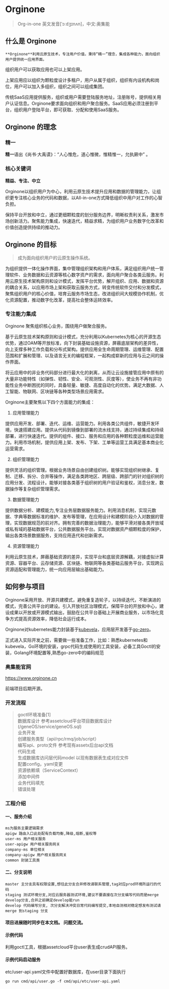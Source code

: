 # Orginone 

> Org-in-one 英文发音[ˈɔːdʒɪnʌn]，中文:奥集能

## 什么是 Orginone
  
    **Orginone**利用云原生技术，专注用户价值，秉持“精一”理念，集成各种能力，面向组织用户提供统一应用界面。 

组织用户可以获取应用也可以上架应用。

上架应用应以组织为颗粒度设计多租户，用户从属于组织，组织有内设机构和岗位，用户可以加入多组织，组织之间可以组成集团。

传统SaaS应用提供服务，组织或用户需要登陆服务地址，注册账号，提供相关用户认证信息。Orginone要求面向组织和用户聚合服务。SaaS应用必须注册到平台，组织用户登陆平台，即可获取、分配和使用SaaS服务。

## Orginone 的理念
  
### 精一

**精一**语出《尚书·大禹谟》：“人心惟危，道心惟微，惟精惟一，允执厥中” 。

### 核心关键词

**精益、专注、中立**

Orginone以组织用户为中心，利用云原生技术提升应用和数据的管理能力，让组织更专注核心业务的代码和数据，以All-in-one方式降低组织中用户对工作的心智负担。

保持平台开放和中立，通过更细颗粒度的划分服务边界，明晰权责利关系，激发市场创新活力。聚焦能力集成，快速迭代，精益求精，为组织用户业务数字化改革和价值创造提供持续的推动力。

## Orginone 的目标

> 成为面向组织用户的云原生操作系统。

为组织提供一体化操作界面，集中管理组织架构和用户体系，满足组织用户统一管理软件、业务数据和云资源等核心数字资产的需求，面向用户聚合各类云服务。利用云原生技术架构原则和设计模式，发挥平台优势，解开组织、应用、数据和资源的耦合关系，以应用市场上架和获取云服务方式，转变传统软件交付和分发模式，聚焦组织用户的核心价值，培育云服务市场生态，改进组织间大规模协作机制，优化资源配置，推动数字化改革，提高社会整体运转效率。


### 专注能力集成

Orginone 聚焦组织核心业务，围绕用户做聚合服务。

基于云原生技术架构原则和设计模式，充分利用以Kubernetes为核心的开源生态优势，通过OAM等开放标准，向下封装基础设施资源，屏蔽底层架构的差异性，向上支撑多种工作负载和分布式架构。提供应用全生命周期管理、运维管理、配置范围和扩展和管理、以及语言无关的编程框架，一起构成崭新的应用与云之间的操作界面。

将云应用中的非业务代码部分进行最大化的剥离，从而让云设施接管应用中原有的大量非功能特性（如弹性、韧性、安全、可观测性、灰度等），使业务不再有非功能性业务中断困扰的同时，具备轻量、敏捷、高度自动化的优势。满足大数据、人工智能、物联网、区块链等各种类型场景应用需求。

Orginone主要聚焦以下四个方面能力的集成：

1. 应用管理能力    

提供应用开发、部署、迭代、运维、运营能力。利用各类公共组件，敏捷开发环境，快速搭建应用。提供从代码到镜像到部署的流水线支持，通过持续集成和持续部署，进行快速迭代。提供的组件、接口、服务和应用的各种颗粒度运维和运营能力。利用市场机制，提供应用上架、发布、下架、工单等运营工具满足基本商业化运营需求。

2. 组织管理能力
   
提供灵活的组织管理。根据业务场景自由创建组织树。能够实现组织树继承、复制、迁移、拆分、合并等操作，满足各类跨地区、跨层级、跨部门的针对组织树的应用分发、流程设计。能够对接各类基于组织树的用户验证和鉴权，消息分发，数据操作等复杂组织管理需求。

3. 数据管理能力   

提供数据分析、建模能力,专注业务层数据服务能力。利用消息机制，实现元数据、字典等数据标准的维护、发布等管理，在应用设计和建模阶段介入对数据的管理，实现数据规范的前对齐。拥有完善的数据治理能力，能够平滑对接各类开放域或私有域的基础数据平台，公共数据服务平台。实现对数据资产细颗粒度的保护，输出各类场景数据服务，支持应用迭代和创新需求。

4. 资源管理能力
   
利用云原生技术，屏蔽基础资源的差异，实现平台和底层资源解藕，对接虚拟计算资源、容器平台、云存储资源、区块链、物联网等各类基础云服务平台，实现跨云资源适配和管理能力，统一向应用层输出基础能力。


## 如何参与项目

Orginone采用开放、开源共建模式，避免重复造轮子，以持续迭代，不断演进的模式，完善公共平台的建设。引入开放社区治理模式，保障平台的开放和中心，建设成果以开放或开源模式输出，鼓励在公共平台基础上开展商业服务，以市场化竞争方式提高资源效率，降低社会运行成本。

Orginone对kubernetes能力封装基于[kubevela](https://github.com/oam-dev/kubevela)，应用层开发基于[go-zero](https://github.com/tal-tech/go-zero)。

正式进入实际开发之前，需要做一些准备工作，比如：熟悉kubernetes和kubevela，Go环境的安装，grpc代码生成使用的工具安装，必备工具Goctl的安装，Golang环境配置等,熟悉go-zero中的编码规范

### 奥集能官网

https://www.orginone.cn

前端项目后期开源。

### 开发流程

> goctl环境准备[1]    
> 数据库设计 参考assetcloud平台项目数据库设计 (/geneOS/service/geneOS.sql)   
> 业务开发   
> 创建服务类型（api/rpc/rmq/job/script）   
> 编写api、proto文件 参考现有assetx后台api文档   
> 代码生成   
> 生成数据库访问层代码model 以现有数据表生成对应文件   
> 配置config，yaml变更   
> 资源依赖填（ServiceContext）   
> 添加中间件   
> 业务代码填充   
> 错误处理   

### 工程介绍

#### 一、服务介绍

    ms为服务主要逻辑需求
    apigw 路由入口此处配有负载均衡,降级,熔断,鉴权等
    user-ms 用户相关服务
    user-apigw 用户相关服务网关
    company-ms 单位相关
    company-apigw 用户相关服务网关
    common 封装工具类

#### 二、分支说明

    master 主分支具有权限设置,想往此分支合并修改请联系管理,tag对应prod环境所运行的代码
    staging 测试环境分支,对应云服务器测试环境,建议不要直接在次分支编写代码而是merge develop分支,合并之前确定develop能run 
    develop 代码编写分支, 次分支解决冲突日常代码编写提交,本地自测相对稳定想发布测试请merge 到staging 分支

#### 项目进展随时同步在本文档。 问题交流。   


#### 示例代码 

利用goctl工具，根据assetcloud平台user表生成crudAPI服务。

#### 示例代码启动服务   

etc/user-api.yaml文件中配置好数据库，在user目录下面执行
```
go run cmd/api/user.go -f cmd/api/etc/user-api.yaml
```
